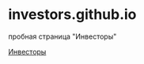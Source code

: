 # investors.github.io
пробная страница "Инвесторы"

[Инвесторы](https://github.com/Alex-Grigorovich/Alex-Grigorovich.github.io/tree/master/investors/ "Инвесторы")
